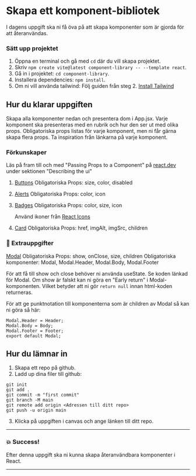 # Skapa ett komponent-bibliotek

I dagens uppgift ska ni få öva på att skapa komponenter som är gjorda för att återanvändas.

### Sätt upp projektet

1. Öppna en terminal och gå med `cd` där du vill skapa projektet.
2. Skriv `npm create vite@latest component-library -- --template react`.
3. Gå in i projektet: `cd component-library`.
4. Installera dependencies: `npm install`.
5. Om ni vill använda tailwind: Följ guiden från steg 2. [Install Tailwind](https://tailwindcss.com/docs/guides/vite)

## Hur du klarar uppgiften

Skapa alla komponenter nedan och presentera dom i App.jsx. Varje komponent ska
presenteras med en rubrik och hur den ser ut med olika props. Obligatoriska props listas
för varje komponent, men ni får gärna skapa flera props. Ta inspiration från länkarna
på varje komponent.

### Förkunskaper

Läs på fram till och med "Passing Props to a Component" på [react.dev](https://react.dev/learn) under sektionen "Describing the ui"

1. [Buttons](https://flowbite-react.com/buttons)
   Obligatoriska Props: size, color, disabled

1. [Alerts](https://flowbite-react.com/alerts)
   Obligatoriska Props: color, icon

1. [Badges](https://flowbite-react.com/badges)
   Obligatoriska Props: color, size, icon

   Använd ikoner från [React Icons](https://react-icons.github.io/react-icons/)

1. [Card](https://www.flowbite-react.com/docs/components/card#card-with-image)
   Obligatoriska Props: href, imgAlt, imgSrc, children

### :runner: Extrauppgifter

[Modal](https://flowbite-react.com/modal)
Obligatoriska Props: show, onClose, size, children
Obligatoriska komponenter: Modal, Modal.Header, Modal.Body, Modal.Footer

För att få till show och close behöver ni använda useState. Se koden länkad för Modal. Om show är falskt kan ni göra en "Early return" i Modal-komponenten. Vilket betyder att ni gör `return null` innan html-koden returneras.

För att ge punktnotation till komponenterna som är children av Modal så kan ni göra så här:

```
Modal.Header = Header;
Modal.Body = Body;
Modal.Footer = Footer;
export default Modal;
```

## Hur du lämnar in

1. Skapa ett repo på github.
2. Ladd up dina filer till github:

```
git init
git add .
git commit -m "first commit"
git branch -M main
git remote add origin <Adressen till ditt repo>
git push -u origin main
```

3. Klicka på uppgiften i canvas och ange länken till ditt repo.

---

### :boom: Success!

Efter denna uppgift ska ni kunna skapa återanvändbara komponenter i React.

---
